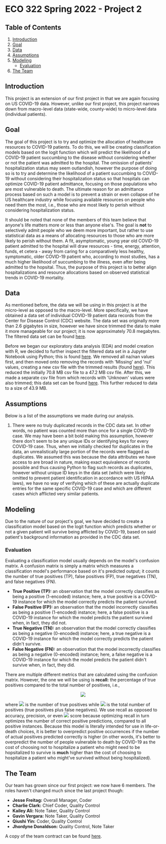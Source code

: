 # ECO 322 Spring 2022 - Project 2

## Table of Contents

1. [Introduction](#introduction)
2. [Goal](#goal)
3. [Data](#data)
4. [Assumptions](#assumptions)
5. [Modeling](#modeling)
    - [Evaluation](#evaluation)
6. [The Team](#the-team)

## Introduction

This project is an extension of our first project in that we are again focusing on US COVID-19 data. However, unlike our first project, this project narrows down from macro-level data (state-wide, county-wide) to micro-level data (individual patients).

## Goal

The goal of this project is to try and optimize the allocation of healthcare resources to COVID-19 patients. To do this, we will be creating classification models based on the logit function which will predict the likelihood of a COVID-19 patient succumbing to the disease without considering whether or not the patient was admitted to the hospital. The omission of patients' hospitalization status may seem outlandish, however the purpose of doing so is to try and determine the likelihood of a patient succumbing to COVID-19 without considering their hospitalization status so that hospitals can optimize COVID-19 patient admittance, focusing on those populations who are most vulnerable to death. The ultimate reason for an admittance process based on such a model is to prevent a strain or even collapse of he US healthcare industry while focusing available resources on people who need them the most, i.e., those who are most likely to perish without considering hospitalization status.

It should be noted that none of the members of this team believe that anyone's life matters more or less than anyone else's. The goal is **not** to selectively admit people who we deem more important, but rather to use statistical data as a means of allocating resources to those who are more likely to perish without them. A fit, asymptomatic, young year old COVID-19 patient admitted to the hospital will draw resources - time, energy, attention, funds, et cetera - away from caring for a comparatively less healthy, symptomatic, older COVID-19 patient who, according to most studies, has a much higher likelihood of succumbing to the illness, even after being admitted to the hopsital. Thus, the purpose of this project is to better align hospitalizations and resource allocations based on observed statistical trends in COVID-19 mortality. 

## Data 

As mentioned before, the data we will be using in this project is at the micro-level as opposed to the macro-level. More specifically, we have obtained a data set of individual COVID-19 patient data records from the Center for Disease Control (CDC) website. The data set was originally more than 2.6 gigabytes in size, however we have since trimmed the data to make it more manageable for our project; it is now approximately 70.8 megabytes. The filtered data set can be found [here](./data/project-filtered-data.csv).

Before we began our exploratory data analysis (EDA) and model creation with R, we decided to further inspect the filtered data set in a Jupyter Notebook using Python; this is found [here](./src/data-cleaning.ipynb). We removed all na/nan values first, and then moved onto removing the records with 'Missing' and 'nul' values, creating a new csv file with the trimmed results (found [here](./data/trimmed-data-with-unknowns.csv)). This reduced the initially 70.8 MB csv file to a 47.2 MB csv file. After this, we made a separate csv file from which records with 'Unknown' values were also trimmed; this data set can be found [here](./data/trimmed-data-without-unknowns.csv). This further reduced to data to a size of 43.9 MB. 

## Assumptions

Below is a list of the assumptions we made during our analysis.

1. There were no truly duplicated records in the CDC data set. In other words, no patient was counted more than once for a single COVID-19 case. We may have been a bit bold making this assumption, however there don't seem to be any unique IDs or identifying keys for every COVID-19 case. Thus, when we initially checked for duplicates in the data, an unrealistically large portion of the records were flagged as duplicates. We assumed this was because the data attributes we have access to are broad in nature, making exact equivalence of records possible and thus causing Python to flag such records as duplicates, however without unique ID keys in the data set (which were likely omitted to prevent patient identification in accordance with US HIPAA laws), we have no way of verifying which of these are actually duplicate entries for the same specific COVID-19 case and which are different cases which afflicted very similar patients.

## Modeling

Due to the nature of our project's goal, we have decided to create a classification model based on the logit function which predicts whether or not a given patient will survive being afflicted by COVID-19, based on said patient's background information as provided in the CDC data set. 

### Evaluation

Evaluating a classification model usually depends on the model's confusion matrix. A confusion matrix is simply a matrix which measures a classification model's performance based on it's predicted output; it counts the number of true positives (TP), false positives (FP), true negatives (TN), and false negatives (FN).

  - **True Positive (TP):** an observation that the model correctly classifies as being a positive (1-encoded) instance; here, a true positive is a COVID-19 instance for which the model correctly predicts the patient survived.
  - **False Positive (FP):** an observation that the model incorrectly classifies as being a positive (1-encoded) instance; here, a false positive is a COVID-19 instance for which the model predicts the patient survived when, in fact, they did not.
  - **True Negative (TN):** an observation that the model correctly classifies as being a negative (0-encoded) instance; here, a true negative is a COVID-19 instance for which the model correctly predicts the patient didn't survive.
  - **False Negative (FN):** an observation that the model incorrectly classifies as being a negative (0-encoded) instance; here, a false negative is a COVID-19 instance for which the model predicts the patient didn't survive when, in fact, they did. 

There are multiple different metrics that are calculated using the confusion matrix. However, the one we will be using is **recall:** the percentage of true positives compared to the total number of positives, i.e.,

<p align="center">
    <img src="https://render.githubusercontent.com/render/math?math=recall = \frac{TP}{P}">
</p>

where <img src="https://render.githubusercontent.com/render/math?math=TP"> is the number of true positives while <img src="https://render.githubusercontent.com/render/math?math=P"> is the total number of positives (true positives plus false negatives). We use recall as opposed to accuracy, precision, or even <img src="https://render.githubusercontent.com/render/math?math=F_1"> score because optimizing recall in turn optimizes the number of correct positive predictions, compared to all positive instances. Because this model is literally intended for use in life-or-death choices, it is better to overpredict positive occurrences if the number of actual positives predicted correctly is higher (in other words, it's better to overpredict the number of people vulnerable to death by COVID-19 as the cost of choosing not to hospitalize a patient who might need to be hopsitalized to survive is **much** higher than the cost of choosing to hospitalize a patient who might've survived without being hospitalized).

## The Team

Our team has grown since our first project: we now have 6 members. The roles haven't changed much since the last project though:

  - **Jesse Freitag:** Overall Manager, Coder
  - **Charlie Clark:** Chief Coder, Quality Control
  - **Kailey Ali:** Note Taker, Quality Control
  - **Gavin Vergara:** Note Taker, Quality Control
  - **Qiushi Yin:** Coder, Quality Control
  - **Jhordyne Donaldson:** Quality Control, Note Taker

A copy of the team contract can be found [here](./project-2-group-contract.pdf).
